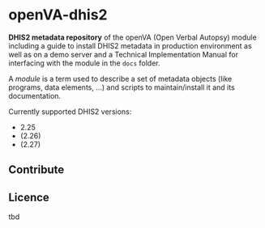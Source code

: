 # openVA-dhis2

**DHIS2 metadata repository** of the openVA (Open Verbal Autopsy) module including a guide to install DHIS2 metadata in production environment as well as on a demo server and a Technical Implementation Manual for interfacing with the module in the `docs` folder.

A _module_ is a term used to describe a set of metadata objects (like programs, data elements, ...) and scripts to maintain/install it and its documentation.

Currently supported DHIS2 versions:

- 2.25
- (2.26)
- (2.27)

## Contribute

## Licence
tbd
